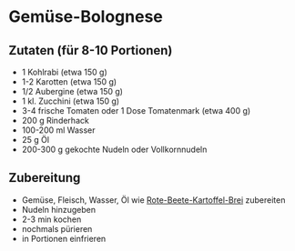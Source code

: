 # Gemüse-Bolognese

## Zutaten (für 8-10 Portionen)
 + 1 Kohlrabi (etwa 150 g)
 + 1-2 Karotten (etwa 150 g)
 + 1/2 Aubergine (etwa 150 g)
 + 1 kl. Zucchini (etwa 150 g)
 + 3-4 frische Tomaten oder 1 Dose Tomatenmark (etwa 400 g)
 + 200 g Rinderhack
 + 100-200 ml Wasser
 + 25 g Öl
 + 200-300 g gekochte Nudeln oder Vollkornnudeln

## Zubereitung
 + Gemüse, Fleisch, Wasser, Öl wie
   [Rote-Beete-Kartoffel-Brei](https://github.com/tdussa/Breirezepte/blob/master/Rote-Beete-Kartoffelbrei.md)
   zubereiten
 + Nudeln hinzugeben
 + 2-3 min kochen
 + nochmals pürieren
 + in Portionen einfrieren
